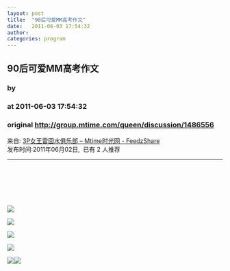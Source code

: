 ```yaml
---
layout: post
title:  "90后可爱MM高考作文"
date:   2011-06-03 17:54:32
author: 
categories: program
---
```


## 90后可爱MM高考作文
### by 
### at 2011-06-03 17:54:32
### original <http://group.mtime.com/queen/discussion/1486556>

<p>来自: <a href="http://www.feedzshare.com/b/1078809/2">3P女王雷囧水俱乐部 – Mtime时光网 - FeedzShare</a>  
<br>发布时间:2011年06月02日,  已有 2 人推荐 </p>
<hr><div><p> </p>

<p> </p>

<p> </p>

<p><img src="http://img21.mtime.cn/mg/2011/06/02/121256.47793525.jpg"></p>

<p><img src="http://img21.mtime.cn/mg/2011/06/02/121338.15408051.jpg"></p>

<p><img src="http://img21.mtime.cn/mg/2011/06/02/121358.15494821.jpg"><span></span></p>

<p><img src="http://img21.mtime.cn/mg/2011/06/02/121239.97958938.jpg"></p></div><img src="http://img.tongji.linezing.com/1017243/tongji.gif"><img src="http://img.tongji.linezing.com/855372/tongji.gif">